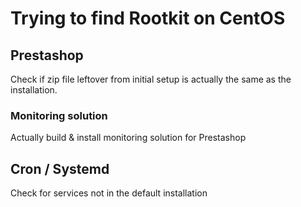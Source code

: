 # Trying to find Rootkit on CentOS

## Prestashop

Check if zip file leftover from initial setup is actually the same as the
installation.

### Monitoring solution

Actually build & install monitoring solution for Prestashop

## Cron / Systemd

Check for services not in the default installation
